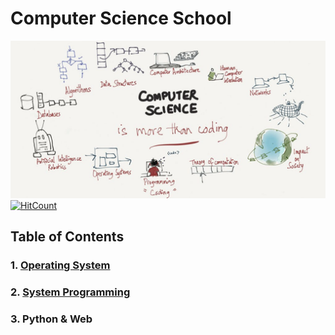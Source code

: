 # Computer Science School

![intoroduction](../images/cs_3.jpg)
[![HitCount](http://hits.dwyl.io/boys-be-ambitious//Computer-science-school.svg)](http://hits.dwyl.io/boys-be-ambitious//Computer-science-school)

## Table of Contents
### 1. [Operating System](https://github.com/boys-be-ambitious/TIL/tree/master/computer-science-school/Operating_system)
### 2. [System Programming](https://github.com/boys-be-ambitious/TIL/tree/master/computer-science-school/System_programming)
### 3. Python & Web
